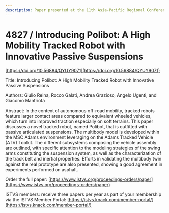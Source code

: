 ```yaml
---
description: Paper presented at the 11th Asia-Pacific Regional Conference of the ISTVS
---
```


# 4827 / Introducing Polibot: A High Mobility Tracked Robot with Innovative Passive Suspensions

[https://doi.org/10.56884/QYUY9071](https://doi.org/10.56884/QYUY9071)

Title: Introducing Polibot: A High Mobility Tracked Robot with Innovative Passive Suspensions

Authors: Giulio Reina, Rocco Galati, Andrea Grazioso, Angelo Ugenti, and Giacomo Mantriota

Abstract: In the context of autonomous off-road mobility, tracked robots feature larger contact areas compared to equivalent wheeled vehicles, which turn into improved traction especially on soft terrains. This paper discusses a novel tracked robot, named Polibot, that is outfitted with passive articulated suspensions. The multibody model is developed within the MSC Adams environment leveraging on the Adams Tracked Vehicle (ATV) Toolkit. The different subsystems composing the vehicle assembly are outlined, with specific attention to the modeling strategies of the swing arms constituting the suspension system, as well as the characterization of the track belt and inertial properties. Efforts in validating the multibody twin against the real prototype are also presented, showing a good agreement in experiments performed on asphalt.

Order the full paper: [https://www.istvs.org/proceedings-orders/paper](https://www.istvs.org/proceedings-orders/paper)

ISTVS members: receive three papers per year as part of your membership via the ISTVS Member Portal: [https://istvs.knack.com/member-portal/](https://istvs.knack.com/member-portal/)

